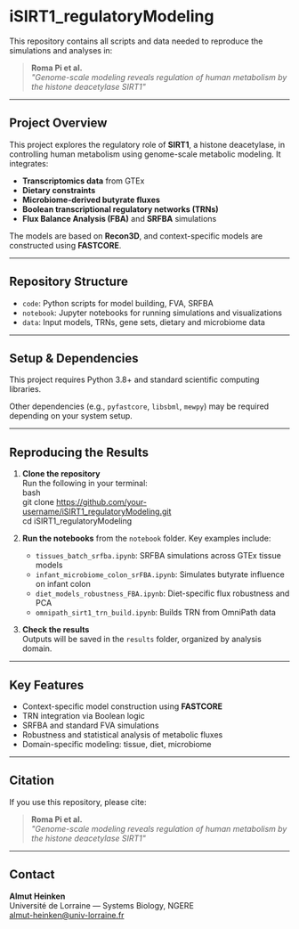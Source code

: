 # iSIRT1_regulatoryModeling

This repository contains all scripts and data needed to reproduce the simulations and analyses in:

> **Roma Pi et al.**  
> *"Genome-scale modeling reveals regulation of human metabolism by the histone deacetylase SIRT1"*

---

## Project Overview

This project explores the regulatory role of **SIRT1**, a histone deacetylase, in controlling human metabolism using genome-scale metabolic modeling. It integrates:

- **Transcriptomics data** from GTEx  
- **Dietary constraints**  
- **Microbiome-derived butyrate fluxes**  
- **Boolean transcriptional regulatory networks (TRNs)**  
- **Flux Balance Analysis (FBA)** and **SRFBA** simulations  

The models are based on **Recon3D**, and context-specific models are constructed using **FASTCORE**.

---

## Repository Structure

- `code`: Python scripts for model building, FVA, SRFBA  
- `notebook`: Jupyter notebooks for running simulations and visualizations  
- `data`: Input models, TRNs, gene sets, dietary and microbiome data  

---

## Setup & Dependencies

This project requires Python 3.8+ and standard scientific computing libraries.

Other dependencies (e.g., `pyfastcore`, `libsbml`, `mewpy`) may be required depending on your system setup.

---

## Reproducing the Results

1. **Clone the repository**  
   Run the following in your terminal:  
   bash  
   git clone https://github.com/your-username/iSIRT1_regulatoryModeling.git  
   cd iSIRT1_regulatoryModeling

2. **Run the notebooks** from the `notebook` folder. Key examples include:  
   - `tissues_batch_srfba.ipynb`: SRFBA simulations across GTEx tissue models  
   - `infant_microbiome_colon_srFBA.ipynb`: Simulates butyrate influence on infant colon  
   - `diet_models_robustness_FBA.ipynb`: Diet-specific flux robustness and PCA  
   - `omnipath_sirt1_trn_build.ipynb`: Builds TRN from OmniPath data

3. **Check the results**  
   Outputs will be saved in the `results` folder, organized by analysis domain.

---

## Key Features

- Context-specific model construction using **FASTCORE**  
- TRN integration via Boolean logic  
- SRFBA and standard FVA simulations  
- Robustness and statistical analysis of metabolic fluxes  
- Domain-specific modeling: tissue, diet, microbiome  

---

## Citation

If you use this repository, please cite:

> **Roma Pi et al.**  
> *"Genome-scale modeling reveals regulation of human metabolism by the histone deacetylase SIRT1"*

---

## Contact

**Almut Heinken**  
Université de Lorraine — Systems Biology, NGERE  
almut-heinken@univ-lorraine.fr